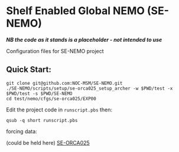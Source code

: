 # Shelf Enabled Global NEMO (SE-NEMO)

**_NB the code as it stands is a placeholder - not intended to use_**

Configuration files for SE-NEMO project

## Quick Start:

```
git clone git@github.com:NOC-MSM/SE-NEMO.git
./SE-NEMO/scripts/setup/se-orca025_setup_archer -w $PWD/test -x $PWD/test -s $PWD/SE-NEMO
cd test/nemo/cfgs/se-orca025/EXP00
```
Edit the project code in  `runscript.pbs` then:
```
qsub -q short runscript.pbs
```

forcing data:

(could be held here)
[SE-ORCA025](http://gws-access.ceda.ac.uk/public/jmmp_collab/)

